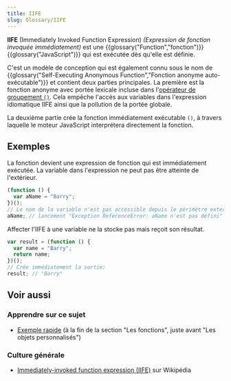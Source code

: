 ```yaml
---
title: IIFE
slug: Glossary/IIFE
---
```


**IIFE** (Immediately Invoked Function Expression) _(Expression de fonction invoquée immédiatement)_ est une {{glossary("Function","fonction")}} {{glossary("JavaScript")}} qui est exécutée dès qu'elle est définie.

C'est un modèle de conception qui est également connu sous le nom de {{glossary("Self-Executing Anonymous Function","Fonction anonyme auto-exécutable")}} et contient deux parties principales. La première est la fonction anonyme avec portée lexicale incluse dans l'[opérateur de groupement `()`](/fr/docs/Web/JavaScript/Reference/Operators/Grouping). Cela empêche l'accès aux variables dans l'expression idiomatique IIFE ainsi que la pollution de la portée globale.

La deuxième partie crée la fonction immédiatement exécutable `()`, à travers laquelle le moteur JavaScript interprétera directement la fonction.

## Exemples

La fonction devient une expression de fonction qui est immédiatement exécutée. La variable dans l'expression ne peut pas être atteinte de l'extérieur.

```js
(function () {
  var aName = "Barry";
})();
// Le nom de la variable n'est pas accessible depuis le périmètre externe
aName; // lancement "Exception ReferenceError: aName n'est pas défini"
```

Affecter l'IIFE à une variable ne la stocke pas mais reçoit son résultat.

```js
var result = (function () {
  var name = "Barry";
  return name;
})();
// Crée immédiatement la sortie:
result; // "Barry"
```

## Voir aussi

### Apprendre sur ce sujet

- [Exemple rapide](/fr/docs/Web/JavaScript/Une_réintroduction_à_JavaScript#Les_fonctions) (à la fin de la section "Les fonctions", juste avant "Les objets personnalisés")

### Culture générale

- [Immediately-invoked function expression (IIFE)](https://fr.wikipedia.org/wiki/JavaScript#Expressions_de_fonctions_immédiatement_invoquées) sur Wikipédia

